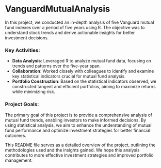 # VanguardMutualAnalysis

In this project, we conducted an in-depth analysis of five Vanguard mutual fund indexes over a period of five years using R. The objective was to understand stock trends and derive actionable insights for better investment decisions.

### Key Activities:

- **Data Analysis**: Leveraged R to analyze mutual fund data, focusing on trends and patterns over the five-year span.
- **Collaboration**: Worked closely with colleagues to identify and examine key statistical indicators crucial for mutual fund analysis.
- **Portfolio Construction**: Based on the statistical indicators observed, we constructed tangent and efficient portfolios, aiming to maximize returns while minimizing risk.

### Project Goals:

The primary goal of this project is to provide a comprehensive analysis of mutual fund trends, enabling investors to make informed decisions. By using statistical analysis, we aim to enhance the understanding of mutual fund performance and optimize investment strategies for better financial outcomes.

This README file serves as a detailed overview of the project, outlining the methodologies used and the insights gained. We hope this analysis contributes to more effective investment strategies and improved portfolio management.
